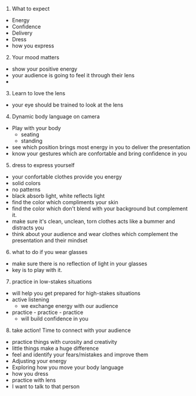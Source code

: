 1. What to expect
  - Energy
  - Confidence
  - Delivery
  - Dress
  - how you express

2. Your mood matters
  - show your positive energy
  - your audience is going to feel it through their lens
  - 

3. Learn to love the lens
  - your eye should be trained to look at the lens

4. Dynamic body language on camera
  - Play with your body
    - seating
    - standing
  - see which position brings most energy in you to deliver the presentation
  - know your gestures which are confortable and bring confidence in you

5. dress to express yourself
  - your confortable clothes provide you energy
  - solid colors
  - no patterns
  - black absorb light, white reflects light
  - find the color which compliments your skin
  - find the color which don't blend with your background but complement it.
  - make sure it's clean, unclean, torn clothes acts like a bummer and distracts you
  - think about your audience and wear clothes which complement the presentation and their mindset

6. what to do if you wear glasses
  - make sure there is no reflection of light in your glasses
  - key is to play with it.

7. practice in low-stakes situations
  - will help you get prepared for high-stakes situations
  - active listening
    - we exchange energy with our audience
  - practice - practice - practice
    - will build confidence in you

8. take action! Time to connect with your audience
  - practice things with curosity and creativity
  - little things make a huge difference
  - feel and identify your fears/mistakes and improve them
  - Adjusting your energy
  - Exploring how you move your body language
  - how you dress
  - practice with lens
  - I want to talk to that person
